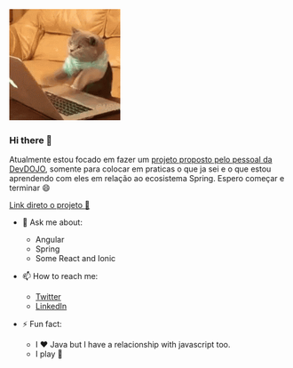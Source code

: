 <img src="https://github.com/maykon-oliveira/maykon-oliveira/blob/master/.github/tenor.gif">

### Hi there 👋

Atualmente estou focado em fazer um [projeto proposto pelo pessoal da DevDOJO](https://docs.google.com/document/d/1PTIKDPjovKKR3VXEP0sfwpxVipXmAW0ai42xoAbwH18/edit), somente para colocar em praticas o que ja sei e o que estou aprendendo com eles em relação ao ecosistema Spring. Espero começar e terminar :smile:

[Link direto o projeto :rocket: ](https://github.com/maykon-oliveira/exame-chunin-devdojo)


- 💬 Ask me about:
    - Angular
    - Spring
    - Some React and Ionic
- 📫 How to reach me:
    - [Twitter](https://twitter.com/Maykon_850)
    - [LinkedIn](https://www.linkedin.com/in/maykon-oliveira/)

- ⚡ Fun fact:
    - I :heart: Java but I have a relacionship with javascript too.
    - I play :guitar:
